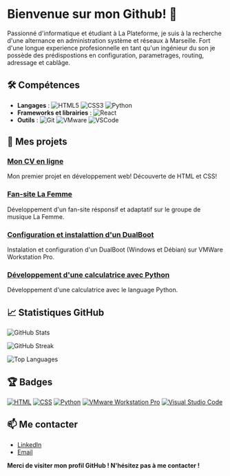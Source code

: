 # Bienvenue sur mon Github! 👋

Passionné d'informatique et étudiant à La Plateforme, je suis à la recherche d'une alternance en administration système et réseaux à Marseille. Fort d'une longue experience profesionnelle en tant qu'un ingénieur du son je possède des prédispostions en configuration, parametrages, routing, adressage et cablâge.

## 🛠️ Compétences
- **Langages** :   ![HTML5](https://img.shields.io/badge/HTML5-E34F26?style=flat&logo=html5&logoColor=white)
   ![CSS3](https://img.shields.io/badge/CSS3-1572B6?style=flat&logo=css3&logoColor=white)
   ![Python](https://img.shields.io/badge/Python-3776AB?style=flat&logo=python&logoColor=white)
- **Frameworks et librairies** :   ![React](https://img.shields.io/badge/React-61DAFB?style=flat&logo=react&logoColor=black)
- **Outils** :    ![Git](https://img.shields.io/badge/Git-F05032?style=flat&logo=git&logoColor=white)
   ![VMware](https://img.shields.io/badge/VMware-607078?style=flat&logo=vmware&logoColor=white)
   ![VSCode](https://img.shields.io/badge/Visual_Studio_Code-007ACC?style=flat&logo=visual-studio-code&logoColor=white)

## 🚀 Mes projets

### [Mon CV en ligne](https://github.com/leon-camuzat/Mon_CV.git)
Mon premier projet en développement web! Découverte de HTML et CSS!

### [Fan-site La Femme](https://github.com/leon-camuzat/fan_site)
Développement d'un fan-site résponsif et adaptatif sur le groupe de musique La Femme.

### [Configuration et instalattion d'un DualBoot](https://github.com/leon-camuzat/Dual_Boot.git)
Instalation et configuration d'un DualBoot (Windows et Débian) sur VMWare Workstation Pro.

### [Développement d'une calculatrice avec Python](https://github.com/leon-camuzat/Calculatrice.git)
Développement d'une calculatrice avec le language Python.

## 📈 Statistiques GitHub
<!-- GitHub Stats -->
![GitHub Stats](https://github-readme-stats.vercel.app/api?username=leon-camuzat&show_icons=true&hide_title=true&count_private=true&theme=radical&langs_count=5)

<!-- GitHub Streak -->
![GitHub Streak](https://github-readme-streak-stats.herokuapp.com/?user=leon-camuzat&theme=radical)

<!-- Top Languages -->
![Top Languages](https://github-readme-stats.vercel.app/api/top-langs/?username=leon-camuzat&theme=radical&hide=html)

## 🏆 Badges

[![HTML](https://img.shields.io/badge/-HTML-orange)](https://www.w3schools.com/html/)
[![CSS](https://img.shields.io/badge/-CSS-blue)](https://www.w3schools.com/css/)
[![Python](https://img.shields.io/badge/-Python-blue)](https://www.python.org/)
[![VMware Workstation Pro](https://upload.wikimedia.org/wikipedia/commons/thumb/1/1b/VMware_Workstation_logo.svg/200px-VMware_Workstation_logo.svg.png)](https://www.vmware.com/products/workstation-pro.html)
[![Visual Studio Code](https://img.shields.io/badge/-Visual_Studio_Code-blue)](https://code.visualstudio.com/)

## 📫 Me contacter

- [LinkedIn](https://www.linkedin.com/in/leon-camuzat)
- [Email](mailto:leon.camuzat@laplateforme.io)

**Merci de visiter mon profil GitHub ! N'hésitez pas à me contacter !**
